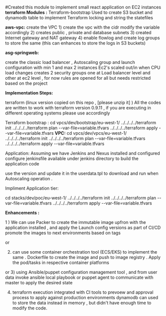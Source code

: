 #Created this module to implement small react application on EC2 instances
**terraform Modules :**
Terraform-bootstrap
   Used to create S3 bucket and dynamodb table to implement Terraform locking and string the statefiles

**aws-vpc:**
    create the VPC
    1) create the vpc with the cidr modify the variable accordingly
    2) creates public , private and database subnets
    3) created Internet gateway and NAT gateway
    4) enable flowlog and create log groups to store the same (this can enhances to store the logs in S3 buckets)

**asg-springweb:**

  create the classic load balancer , Autoscaling group and launch configuration with min 1 and max 2 instances
  Ec2's scaled out/in when CPU load changes
  creates 2 security groups one at Load balancer level and other at ec2 level , for now rules are opened for all but needs restricted based on the project

**Implementation Steps:**

terraform (linux version copied on this repo , [please unzip it] )
All the codes are written to work with terraform version 0.9.11 , if you are executing in different operating systems please use accordingly

Terraform bootstrap :
cd vpcs/dev/bootstrap/eu-west-1/
../../../../terraform init
../../../../terraform plan --var-file=variable.tfvars
../../../../terraform apply --var-file=variable.tfvars
**VPC:**
cd vpcs/dev/vpcs/eu-west-1/
../../../../terraform init
../../../../terraform plan --var-file=variable.tfvars
../../../../terraform apply --var-file=variable.tfvars

Application:
Assuming we have Jenkins and Nexus installed and configured
configure jenkinsfile available under jenkins directory to build the application code

use the version and update it in the userdata.tpl to download and run when Autoscaling operation .

Impliment Application tier:

cd stacks/dev/poc/eu-west-1/
../../../../terraform init
../../../../terraform plan --var-file=variable.tfvars
../../../../terraform apply --var-file=variable.tfvars


**Enhancements :**

1 ) We can use Packer to create the immutable image upfron with the application installed , and apply the Launch config versions as part of CI/CD
    promote the images to next environments based on tags

or

2) can use some container orchestration tool (ECS/EKS) to implement the same . Dockerfile to create the image and push to image registry . Apply the pod/tasks in respective container platforms

or
3) using Ansible/puppet configuration management tool , and from user data invoke ansible local playbook or puppet agent to communicate with master to apply the desired state

4) terraform execution integrated with CI tools to prevoew and approval process to apply against production environments
dynamodb can used to store the data instead in memory , but didn't have enough time to modify the code.
